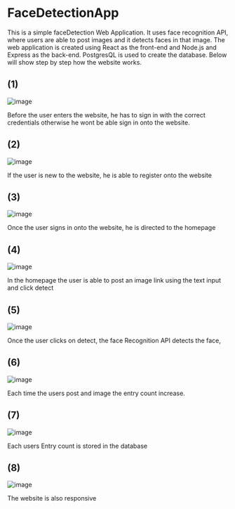 # FaceDetectionApp

This is a simple faceDetection Web Application. It uses face recognition API, where users are able to post images and it detects faces in that image. The web application is created using React as the front-end and Node.js and Express as the back-end. PostgresQL is used to  create the database. Below will show step by step how the website works.

## (1)

![image](https://user-images.githubusercontent.com/53325143/62006079-ef6f2d80-b133-11e9-8d61-177c7b05db15.png)

Before the user enters the website, he has to sign in with the correct credentials otherwise he wont be able sign in onto the website.

## (2)

![image](https://user-images.githubusercontent.com/53325143/62006137-ad92b700-b134-11e9-84be-25d4ad8e475d.png)

If the user is new to the website, he is able to register onto the website

## (3)

![image](https://user-images.githubusercontent.com/53325143/62006166-01050500-b135-11e9-9326-47c6dbc9f289.png)

Once the user signs in onto the website, he is directed to the homepage

## (4)

![image](https://user-images.githubusercontent.com/53325143/62006228-ba63da80-b135-11e9-920e-402904fd0eee.png)

In the homepage the user is able to post an image link using the text input and click detect 

## (5)

![image](https://user-images.githubusercontent.com/53325143/62006248-f26b1d80-b135-11e9-9233-fe771da878bf.png)

Once the user clicks on detect, the face Recognition API detects the face, 

## (6)

![image](https://user-images.githubusercontent.com/53325143/62006276-77563700-b136-11e9-8fea-e26faf6a3655.png)

Each time the users post and image the entry count increase. 

## (7)

![image](https://user-images.githubusercontent.com/53325143/62006305-f3e91580-b136-11e9-8b64-722e2df3d5ec.png)

Each users Entry count is stored in the database

## (8)

![image](https://user-images.githubusercontent.com/53325143/62006356-85588780-b137-11e9-8324-d692a907bd42.png)

The website is also responsive 
